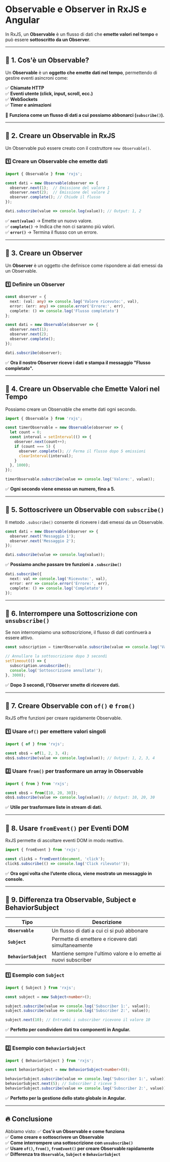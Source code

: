 # Observable e Observer in RxJS e Angular

In RxJS, un **Observable** è un flusso di dati che **emette valori nel tempo** e può essere **sottoscritto da un Observer**.

---

## 📌 1. Cos'è un Observable?

Un **Observable** è un **oggetto che emette dati nel tempo**, permettendo di gestire eventi asincroni come:

✅ **Chiamate HTTP**  
✅ **Eventi utente (click, input, scroll, ecc.)**  
✅ **WebSockets**  
✅ **Timer e animazioni**  

📌 **Funziona come un flusso di dati a cui possiamo abbonarci (`subscribe()`).**  

---

## 📌 2. Creare un Observable in RxJS

Un Observable può essere creato con il costruttore `new Observable()`.

### **1️⃣ Creare un Observable che emette dati**
```typescript
import { Observable } from 'rxjs';

const dati = new Observable(observer => {
  observer.next(1);  // Emissione del valore 1
  observer.next(2);  // Emissione del valore 2
  observer.complete(); // Chiude il flusso
});

dati.subscribe(value => console.log(value)); // Output: 1, 2
````

✅ **`next(value)`** → Emette un nuovo valore.  
✅ **`complete()`** → Indica che non ci saranno più valori.  
✅ **`error()`** → Termina il flusso con un errore.

---

## 📌 3. Creare un Observer

Un **Observer** è un oggetto che definisce come rispondere ai dati emessi da un Observable.

### **1️⃣ Definire un Observer**

```typescript
const observer = {
  next: (val: any) => console.log('Valore ricevuto:', val),
  error: (err: any) => console.error('Errore:', err),
  complete: () => console.log('Flusso completato')
};

const dati = new Observable(observer => {
  observer.next(1);
  observer.next(2);
  observer.complete();
});

dati.subscribe(observer);
```

✅ **Ora il nostro Observer riceve i dati e stampa il messaggio "Flusso completato".**

---

## 📌 4. Creare un Observable che Emette Valori nel Tempo

Possiamo creare un Observable che emette dati ogni secondo.

```typescript
import { Observable } from 'rxjs';

const timerObservable = new Observable(observer => {
  let count = 0;
  const interval = setInterval(() => {
    observer.next(count++);
    if (count === 5) {
      observer.complete(); // Ferma il flusso dopo 5 emissioni
      clearInterval(interval);
    }
  }, 1000);
});

timerObservable.subscribe(value => console.log('Valore:', value));
```

✅ **Ogni secondo viene emesso un numero, fino a 5.**

---

## 📌 5. Sottoscrivere un Observable con `subscribe()`

Il metodo `.subscribe()` consente di ricevere i dati emessi da un Observable.

```typescript
const dati = new Observable(observer => {
  observer.next('Messaggio 1');
  observer.next('Messaggio 2');
});

dati.subscribe(value => console.log(value));
```

✅ **Possiamo anche passare tre funzioni a `.subscribe()`**

```typescript
dati.subscribe({
  next: val => console.log('Ricevuto:', val),
  error: err => console.error('Errore:', err),
  complete: () => console.log('Completato')
});
```

---

## 📌 6. Interrompere una Sottoscrizione con `unsubscribe()`

Se non interrompiamo una sottoscrizione, il flusso di dati continuerà a essere attivo.

```typescript
const subscription = timerObservable.subscribe(value => console.log('Valore:', value));

// Annullare la sottoscrizione dopo 3 secondi
setTimeout(() => {
  subscription.unsubscribe();
  console.log('Sottoscrizione annullata!');
}, 3000);
```

✅ **Dopo 3 secondi, l'Observer smette di ricevere dati.**

---

## 📌 7. Creare Observable con `of()` e `from()`

RxJS offre funzioni per creare rapidamente Observable.

### **1️⃣ Usare `of()` per emettere valori singoli**

```typescript
import { of } from 'rxjs';

const obs$ = of(1, 2, 3, 4);
obs$.subscribe(value => console.log(value)); // Output: 1, 2, 3, 4
```

### **2️⃣ Usare `from()` per trasformare un array in Observable**

```typescript
import { from } from 'rxjs';

const obs$ = from([10, 20, 30]);
obs$.subscribe(value => console.log(value)); // Output: 10, 20, 30
```

✅ **Utile per trasformare liste in stream di dati.**

---

## 📌 8. Usare `fromEvent()` per Eventi DOM

RxJS permette di ascoltare eventi DOM in modo reattivo.

```typescript
import { fromEvent } from 'rxjs';

const click$ = fromEvent(document, 'click');
click$.subscribe(() => console.log('Click rilevato!'));
```

✅ **Ora ogni volta che l’utente clicca, viene mostrato un messaggio in console.**

---

## 📌 9. Differenza tra Observable, Subject e BehaviorSubject

|Tipo|Descrizione|
|---|---|
|**`Observable`**|Un flusso di dati a cui ci si può abbonare|
|**`Subject`**|Permette di emettere e ricevere dati simultaneamente|
|**`BehaviorSubject`**|Mantiene sempre l'ultimo valore e lo emette ai nuovi subscriber|

### **1️⃣ Esempio con `Subject`**

```typescript
import { Subject } from 'rxjs';

const subject = new Subject<number>();

subject.subscribe(value => console.log('Subscriber 1:', value));
subject.subscribe(value => console.log('Subscriber 2:', value));

subject.next(10); // Entrambi i subscriber ricevono il valore 10
```

✅ **Perfetto per condividere dati tra componenti in Angular.**

---

### **2️⃣ Esempio con `BehaviorSubject`**

```typescript
import { BehaviorSubject } from 'rxjs';

const behaviorSubject = new BehaviorSubject<number>(0);

behaviorSubject.subscribe(value => console.log('Subscriber 1:', value));
behaviorSubject.next(5); // Subscriber 1 riceve 5
behaviorSubject.subscribe(value => console.log('Subscriber 2:', value)); // Subscriber 2 riceve subito 5
```

✅ **Perfetto per la gestione dello stato globale in Angular.**

---

## 🔥 Conclusione

Abbiamo visto: ✅ **Cos'è un Observable e come funziona**  
✅ **Come creare e sottoscrivere un Observable**  
✅ **Come interrompere una sottoscrizione con `unsubscribe()`**  
✅ **Usare `of()`, `from()`, `fromEvent()` per creare Observable rapidamente**  
✅ **Differenza tra `Observable`, `Subject` e `BehaviorSubject`**
